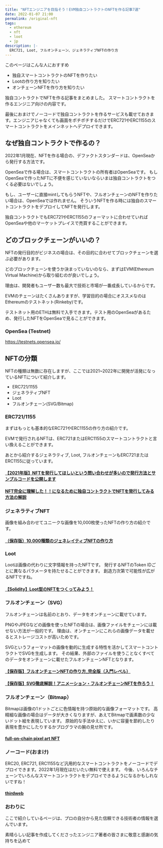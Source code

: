 ```yaml
---
title: "NFTエンジニアを目指そう！EVM独自コントラクトのNFTを作る記事7選"
date: 2022-01-07 21:00
permalink: /original-nft
tags:
  - ethereum
  - nft
  - loot
  - jp
description: |-
  ERC721, Loot, フルオンチェーン、ジェネラティブNFTの作り方
---
```


このページはこんな人におすすめ

- 独自スマートコントラクトのNFTを作りたい
- Lootの作り方を知りたい
- オンチェーンNFTを作り方を知りたい

独自コントラクトでNFTを作る記事をまとめました。
スマートコントラクトを作るエンジニア向けの内容です。

最後におまけでノーコードで独自コントラクトを作るサービスも載せておきます。エンジニアじゃなくても画面をポチポチするだけでERC721やERC1155のスマートコントラクトをメインネットへデプロイできます。

## なぜ独自コントラクトで作るの？
2022年1月現在、NFTを作る場合の、デファクトスタンダードは、OpenSeaから発行する方法です。

OpenSeaで作る場合は、スマートコントラクトの所有者はOpenSeaです。
もしOpenSeaで作ったNFTに不便を感じていないならいまは独自コントラクトをつくる必要はないでしょう。

もし、ユーザーに直接mintしてもらうNFTや、フルオンチェーンのNFTを作りたい場合は、OpenSeaでは作れません。
そういうNFTを作る時には独自のスマートコントラクトをデプロイしてNFTを発行します。

独自コントラクトでもERC721やERC1155のフォーマットに合わせていればOpenSeaや他のマーケットプレイスで売買することができます。

## どのブロックチェーンがいいの？
NFTの発行目的がビジネスの場合は、その目的に合わせてブロックチェーンを選ぶ必要があります。

どのブロックチェーンを使うか決まっていないのなら、まずはEVM(Ethereum Virtual Machine)から取り組むのが良いでしょう。

理由は、開発者もユーザー数も最大で技術と市場が一番成長しているからです。

EVMのチェーンはたくさんありますが、学習目的の場合にオススメなのはEthereumのテストネット(Rinkeby)です。

テストネット用のETHは無料で入手できます。テスト用のOpenSeaがあるため、発行したNFTをOpenSeaで見ることができます。

### OpenSea (Testnet)
https://testnets.opensea.io/

## NFTの分類
NFTの種類は無数に存在しますが、ここでは2021~2022年に開発が活発になっているNFTについて紹介します。

* ERC721/1155
* ジェネラティブNFT
* Loot
* フルオンチェーン(SVG/Bitmap)

### ERC721/1155
まずはもっとも基本的なERC721やERC1155の作り方の紹介です。

EVMで発行されるNFTは、ERC721またはERC1155のスマートコントラクトと言い換えることができます。

あとから紹介するジェネラティブ, Loot, フルオンチェーンもERC721またはERC1155に従っています。

#### [【2021年版】NFTを発行してほしいという問い合わせが多いので発行方法とサンプルコードを公開します](https://www.blockchainengineer.tokyo/entry/2021-issue-nft-code)
#### [NFT完全に理解した！！になるために独自コントラクトでNFTを発行してみる方法の解説](https://zenn.dev/razokulover/articles/7db2340f14c2cd)

### ジェネラティブNFT
画像を組み合わせてユニークな画像を10,000枚使ったNFTの作り方の紹介です。
#### [（保存版）10,000種類のジェネレイティブNFTの作り方](https://note.com/standenglish/n/nf6931087b3bb)

### Loot
Lootは画像の代わりに文字情報を持ったNFTです。
発行するNFTのToken IDごとに異なるパラメータを持たせることができます。
創造力次第で可能性が広がるNFTですね。

#### [【Solidity】Loot型のNFTをつくってみよう！](https://ethereumnavi.com/2021/11/10/how-to-create-loot-nft/)


### フルオンチェーン（SVG）
フルオンチェーンは名前のとおり、データをオンチェーンに載せています。

PNGやJPEGなどの画像を使ったNFTの場合は、画像ファイルをチェーンには載せない方法が一般的です。
理由は、オンチェーンにこれらの画像データを載せるとストレージコストが高いためです。

SVGというフォーマットの画像を動的に生成する特性を活かしてスマートコントラクトでSVGを生成します。
その結果、外部のファイルを使うことなくすべてのデータをオンチェーンに載せたフルオンチェーンNFTとなります。

#### [【保存版】フルオンチェーンNFTの作り方_完全版（入門レベル）](https://note.com/standenglish/n/ne2f5f684faae)
#### [【保存版】SVG徹底解説！アニメーション・フルオンチェーンNFTを作ろう！](https://note.com/standenglish/n/nc2b326cd07ba)

### フルオンチェーン（Bitmap）
Bitmapは画像の1ドットごとに色情報を持つ原始的な画像フォーマットです。
高精細な画像の場合はデータが大きくなりますが、あえてBitmapで画素数の少ないドット絵を表現しています。
原始的な手法ゆえに、いかに容量を節約したり表現を豊かにしたりするかプログラマの腕の見せ所です。
#### [full-on-chain pixel art NFT](https://qiita.com/h2ueno/items/4a51d95ed3712a2ec639)

### ノーコード(おまけ)
ERC20, ERC721, ERC1155など汎用的なスマートコントラクトをノーコードでデプロイできます。2022年1月現在はだいたい無料で使えます。
今後、いろんなチェーンでいろんなスマートコントラクトをデプロイできるようになるかもしれないですね！
#### [thirdweb](https://thirdweb.com/)


### おわりに
ここで紹介しているページは、プロの自分から見た信頼できる技術者の情報を選んでいます。

素晴らしい記事を作成してくださったエンジニア著者の皆さまに敬意と感謝の気持ちを込めて
